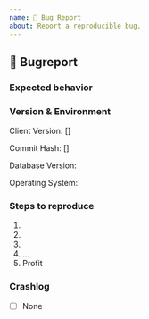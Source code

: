 ```yaml
---
name: 🐛 Bug Report
about: Report a reproducible bug.
---
```


## 🐛 Bugreport
<!-- Describe your issue in detail. Include screenshots if needed. Give us as much information as possible. -->


### Expected behavior
<!-- How should it work + proof -->

### Version & Environment
<!-- Client Version - How do I find it? -->
Client Version: []
<!-- Commit Hash: How to find & How to link? -->
Commit Hash:  []
<!-- Database Version - How to find & How to link? -->
Database Version: 
<!-- Operating System: Win XX/MacOS XX/Linux Flavor-->
Operating System:

### Steps to reproduce
1.
2.
3.
4. ...
5. Profit

### Crashlog
<!-- If this is a crash report, include the crashlog from a debug build with https://gist.github.com/) -->
- [ ] None
